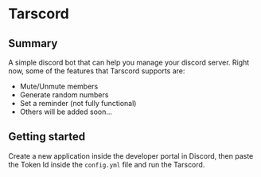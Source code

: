# Tarscord

## Summary
A simple discord bot that can help you manage your discord server. Right now, some of the features that Tarscord supports are:

* Mute/Unmute members
* Generate random numbers
* Set a reminder (not fully functional)
* Others will be added soon...


## Getting started
Create a new application inside the developer portal in Discord, then paste the Token Id inside the ```config.yml``` file and run the Tarscord.
